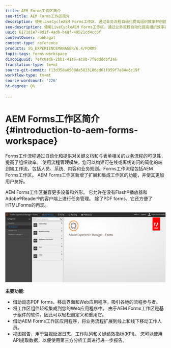 ```yaml
---
title: AEM Forms工作区简介
seo-title: AEM Forms工作区简介
description: 使用LiveCycleAEM Forms工作区，通过业务流程自动化提高组织效率并创建无纸办公。
seo-description: 使用LiveCycleAEM Forms工作区，通过业务流程自动化提高组织效率并创建无纸办公。
uuid: 6171d1e7-8d1f-4adb-be8f-49521cd4cc6f
contentOwner: robhagat
content-type: reference
products: SG_EXPERIENCEMANAGER/6.4/FORMS
topic-tags: forms-workspace
discoiquuid: 7efc8ad6-2bb1-41a6-ac0b-7f8ddddbf2a6
translation-type: tm+mt
source-git-commit: f13d358a6508da5813186ed61f959f7a84e6c19f
workflow-type: tm+mt
source-wordcount: '226'
ht-degree: 0%

---
```



# AEM Forms工作区简介 {#introduction-to-aem-forms-workspace}

Forms工作流程通过自动化和提供对关键文档和与表单相关的业务流程的可见性，提高了组织效率。 使用流程管理模块，您可以构建可在线或离线访问的简化的端到端工作流，包括人员、系统、内容和业务规则。Forms工作流程包括AEM Forms工作区。 AEM Forms工作区新增了扩展和集成工作区的功能，并使其更加用户友好。

AEM Forms工作区兼容更多设备和外形。 它允许在没有Flash®播放器和Adobe®Reader®的客户端上进行任务管理。 除了PDF forms，它还方便了HTMLForms的再现。

![html-ws](assets/html-ws.png)

**主要功能**:

* 借助动态PDF forms、移动界面和Web应用程序，吸引各地的流程参与者。
* 将工作区组件轻松集成到您的Web应用程序中。 由于AEM Forms工作区是基于组件的软件，因此可以轻松自定义和重用它。
* 借助AEM Forms工作区应用程序，将业务流程扩展到线上和线下移动工作人员。
* 视图报告，用于监视延迟日志、工作队列和关键绩效指标(KPI)。 您可以使用API提取数据，以便使用第三方分析工具进行进一步报告。

